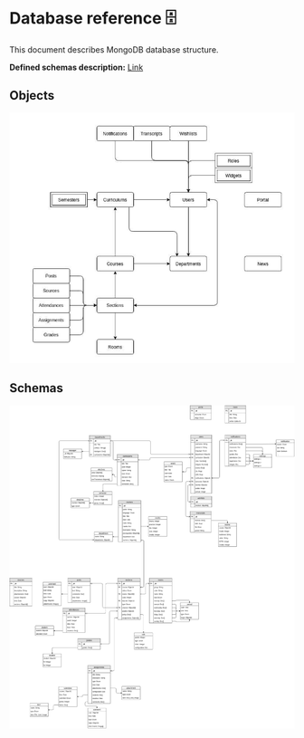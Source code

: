 # Database reference 🗄️

This document describes MongoDB database structure.

**Defined schemas description:** [Link](./01_Schemas.md)

## Objects

![database objects](./img/objects.jpg)

## Schemas

![database schema](./img/schema.png)
